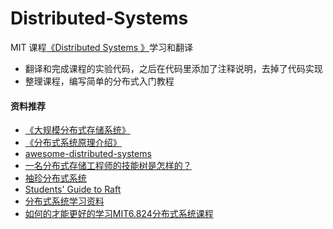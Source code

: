 # Distributed-Systems

MIT 课程[《Distributed Systems 》](http://nil.csail.mit.edu/6.824/2018/schedule.html)学习和翻译

- 翻译和完成课程的实验代码，之后在代码里添加了注释说明，去掉了代码实现
- 整理课程，编写简单的分布式入门教程

#### 资料推荐

- [《大规模分布式存储系统》](https://book.douban.com/subject/25723658/)
- [《分布式系统原理介绍》](http://pan.baidu.com/s/1geU1XAz)
- [awesome-distributed-systems](https://github.com/kevinxhuang/awesome-distributed-systems)
- [一名分布式存储工程师的技能树是怎样的？](https://www.zhihu.com/question/43687427/answer/96306564)
- [袖珍分布式系统](http://www.jianshu.com/c/0cf64976a481)
- [Students' Guide to Raft](https://thesquareplanet.com/blog/students-guide-to-raft/)
- [分布式系统学习资料](https://gist.github.com/zjhiphop/c4861a6f586e3fdb2379)
- [如何的才能更好的学习MIT6.824分布式系统课程](https://www.zhihu.com/question/29597104)
